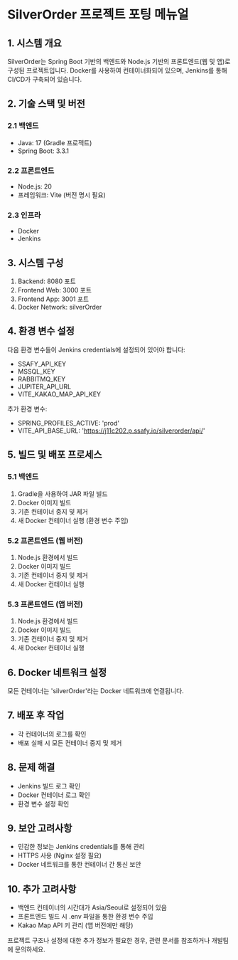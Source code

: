 # SilverOrder 프로젝트 포팅 메뉴얼

## 1. 시스템 개요

SilverOrder는 Spring Boot 기반의 백엔드와 Node.js 기반의 프론트엔드(웹 및 앱)로 구성된 프로젝트입니다. Docker를 사용하여 컨테이너화되어 있으며, Jenkins를 통해 CI/CD가 구축되어 있습니다.

## 2. 기술 스택 및 버전

### 2.1 백엔드
- Java: 17 (Gradle 프로젝트)
- Spring Boot: 3.3.1

### 2.2 프론트엔드
- Node.js: 20
- 프레임워크: Vite (버전 명시 필요)

### 2.3 인프라
- Docker
- Jenkins

## 3. 시스템 구성

1. Backend: 8080 포트
2. Frontend Web: 3000 포트
3. Frontend App: 3001 포트
4. Docker Network: silverOrder

## 4. 환경 변수 설정

다음 환경 변수들이 Jenkins credentials에 설정되어 있어야 합니다:

- SSAFY_API_KEY
- MSSQL_KEY
- RABBITMQ_KEY
- JUPITER_API_URL
- VITE_KAKAO_MAP_API_KEY

추가 환경 변수:
- SPRING_PROFILES_ACTIVE: 'prod'
- VITE_API_BASE_URL: 'https://j11c202.p.ssafy.io/silverorder/api/'

## 5. 빌드 및 배포 프로세스

### 5.1 백엔드

1. Gradle을 사용하여 JAR 파일 빌드
2. Docker 이미지 빌드
3. 기존 컨테이너 중지 및 제거
4. 새 Docker 컨테이너 실행 (환경 변수 주입)

### 5.2 프론트엔드 (웹 버전)

1. Node.js 환경에서 빌드
2. Docker 이미지 빌드
3. 기존 컨테이너 중지 및 제거
4. 새 Docker 컨테이너 실행

### 5.3 프론트엔드 (앱 버전)

1. Node.js 환경에서 빌드
2. Docker 이미지 빌드
3. 기존 컨테이너 중지 및 제거
4. 새 Docker 컨테이너 실행

## 6. Docker 네트워크 설정

모든 컨테이너는 'silverOrder'라는 Docker 네트워크에 연결됩니다.

## 7. 배포 후 작업

- 각 컨테이너의 로그를 확인
- 배포 실패 시 모든 컨테이너 중지 및 제거

## 8. 문제 해결

- Jenkins 빌드 로그 확인
- Docker 컨테이너 로그 확인
- 환경 변수 설정 확인

## 9. 보안 고려사항

- 민감한 정보는 Jenkins credentials를 통해 관리
- HTTPS 사용 (Nginx 설정 필요)
- Docker 네트워크를 통한 컨테이너 간 통신 보안

## 10. 추가 고려사항

- 백엔드 컨테이너의 시간대가 Asia/Seoul로 설정되어 있음
- 프론트엔드 빌드 시 .env 파일을 통한 환경 변수 주입
- Kakao Map API 키 관리 (앱 버전에만 해당)

프로젝트 구조나 설정에 대한 추가 정보가 필요한 경우, 관련 문서를 참조하거나 개발팀에 문의하세요.